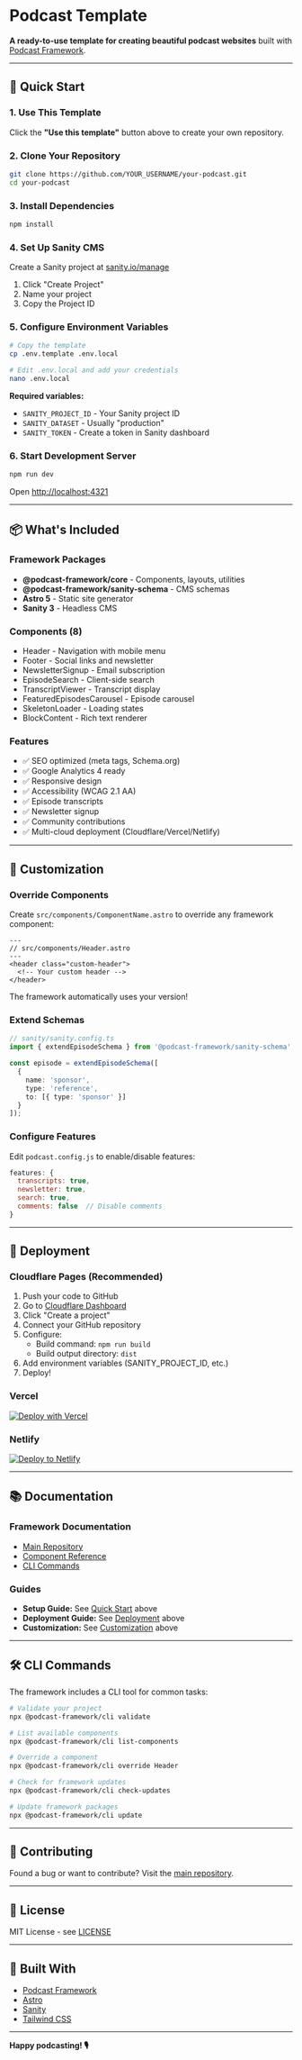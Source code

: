 # Podcast Template

**A ready-to-use template for creating beautiful podcast websites** built with [Podcast Framework](https://github.com/podcast-framework/podcast-framework).

---

## 🚀 Quick Start

### 1. Use This Template

Click the **"Use this template"** button above to create your own repository.

### 2. Clone Your Repository

```bash
git clone https://github.com/YOUR_USERNAME/your-podcast.git
cd your-podcast
```

### 3. Install Dependencies

```bash
npm install
```

### 4. Set Up Sanity CMS

Create a Sanity project at [sanity.io/manage](https://sanity.io/manage)

1. Click "Create Project"
2. Name your project
3. Copy the Project ID

### 5. Configure Environment Variables

```bash
# Copy the template
cp .env.template .env.local

# Edit .env.local and add your credentials
nano .env.local
```

**Required variables:**
- `SANITY_PROJECT_ID` - Your Sanity project ID
- `SANITY_DATASET` - Usually "production"
- `SANITY_TOKEN` - Create a token in Sanity dashboard

### 6. Start Development Server

```bash
npm run dev
```

Open [http://localhost:4321](http://localhost:4321)

---

## 📦 What's Included

### Framework Packages

- **@podcast-framework/core** - Components, layouts, utilities
- **@podcast-framework/sanity-schema** - CMS schemas
- **Astro 5** - Static site generator
- **Sanity 3** - Headless CMS

### Components (8)

- Header - Navigation with mobile menu
- Footer - Social links and newsletter
- NewsletterSignup - Email subscription
- EpisodeSearch - Client-side search
- TranscriptViewer - Transcript display
- FeaturedEpisodesCarousel - Episode carousel
- SkeletonLoader - Loading states
- BlockContent - Rich text renderer

### Features

- ✅ SEO optimized (meta tags, Schema.org)
- ✅ Google Analytics 4 ready
- ✅ Responsive design
- ✅ Accessibility (WCAG 2.1 AA)
- ✅ Episode transcripts
- ✅ Newsletter signup
- ✅ Community contributions
- ✅ Multi-cloud deployment (Cloudflare/Vercel/Netlify)

---

## 🎨 Customization

### Override Components

Create `src/components/ComponentName.astro` to override any framework component:

```astro
---
// src/components/Header.astro
---
<header class="custom-header">
  <!-- Your custom header -->
</header>
```

The framework automatically uses your version!

### Extend Schemas

```typescript
// sanity/sanity.config.ts
import { extendEpisodeSchema } from '@podcast-framework/sanity-schema';

const episode = extendEpisodeSchema([
  {
    name: 'sponsor',
    type: 'reference',
    to: [{ type: 'sponsor' }]
  }
]);
```

### Configure Features

Edit `podcast.config.js` to enable/disable features:

```javascript
features: {
  transcripts: true,
  newsletter: true,
  search: true,
  comments: false  // Disable comments
}
```

---

## 🚢 Deployment

### Cloudflare Pages (Recommended)

1. Push your code to GitHub
2. Go to [Cloudflare Dashboard](https://dash.cloudflare.com/pages)
3. Click "Create a project"
4. Connect your GitHub repository
5. Configure:
   - Build command: `npm run build`
   - Build output directory: `dist`
6. Add environment variables (SANITY_PROJECT_ID, etc.)
7. Deploy!

### Vercel

[![Deploy with Vercel](https://vercel.com/button)](https://vercel.com/new/clone?repository-url=https://github.com/podcast-framework/podcast-template)

### Netlify

[![Deploy to Netlify](https://www.netlify.com/img/deploy/button.svg)](https://app.netlify.com/start/deploy?repository=https://github.com/podcast-framework/podcast-template)

---

## 📚 Documentation

### Framework Documentation

- [Main Repository](https://github.com/podcast-framework/podcast-framework)
- [Component Reference](https://github.com/podcast-framework/podcast-framework/blob/main/packages/core/COMPONENTS.md)
- [CLI Commands](https://github.com/podcast-framework/podcast-framework/blob/main/packages/cli/README.md)

### Guides

- **Setup Guide:** See [Quick Start](#quick-start) above
- **Deployment Guide:** See [Deployment](#deployment) above
- **Customization:** See [Customization](#customization) above

---

## 🛠️ CLI Commands

The framework includes a CLI tool for common tasks:

```bash
# Validate your project
npx @podcast-framework/cli validate

# List available components
npx @podcast-framework/cli list-components

# Override a component
npx @podcast-framework/cli override Header

# Check for framework updates
npx @podcast-framework/cli check-updates

# Update framework packages
npx @podcast-framework/cli update
```

---

## 🤝 Contributing

Found a bug or want to contribute? Visit the [main repository](https://github.com/podcast-framework/podcast-framework).

---

## 📄 License

MIT License - see [LICENSE](./LICENSE)

---

## 🙏 Built With

- [Podcast Framework](https://github.com/podcast-framework/podcast-framework)
- [Astro](https://astro.build)
- [Sanity](https://www.sanity.io)
- [Tailwind CSS](https://tailwindcss.com)

---

**Happy podcasting! 🎙️**
